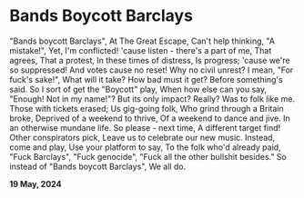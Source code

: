 # Bands Boycott Barclays

"Bands boycott Barclays",
At The Great Escape,
Can't help thinking, "A mistake!",
Yet, I'm conflicted!
'cause listen - there's a part of me,
That agrees,
That a protest,
In these times of distress,
Is progress;
'cause we're so suppressed!
And votes cause no reset!
Why no civil unrest?
I mean, "For fuck's sake!",
What will it take?
How bad must it get?
Before something's said.
So I sort of get the "Boycott" play,
When how else can you say,
"Enough! Not in my name!"?
But its only impact? Really?
Was to folk like me.
Those with tickets erased;
Us gig-going folk,
Who grind through a Britain broke,
Deprived of a weekend to thrive,
Of a weekend to dance and jive.
In an otherwise mundane life.
So please - next time,
A different target find!
Other conspirators pick,
Leave us to celebrate our new music.
Instead, come and play,
Use your platform to say,
To the folk who'd already paid,
"Fuck Barclays", "Fuck genocide",
"Fuck all the other bullshit besides."
So instead of "Bands boycott Barclays",
We all do.

**19 May, 2024**

&nbsp;
